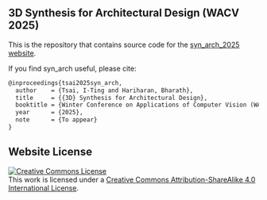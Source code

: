 ## 3D Synthesis for Architectural Design (WACV 2025)

This is the repository that contains source code for the [syn_arch_2025 website](https://itingtsai.github.io/syn_arch_2025).

If you find syn_arch useful, please cite:

```tex
@inproceedings{tsai2025syn_arch,
  author    = {Tsai, I-Ting and Hariharan, Bharath},
  title     = {{3D} Synthesis for Architectural Design},
  booktitle = {Winter Conference on Applications of Computer Vision (WACV)},
  year      = {2025},
  note      = {To appear}
}
```

## Website License
<a rel="license" href="http://creativecommons.org/licenses/by-sa/4.0/"><img alt="Creative Commons License" style="border-width:0" src="https://i.creativecommons.org/l/by-sa/4.0/88x31.png" /></a><br />This work is licensed under a <a rel="license" href="http://creativecommons.org/licenses/by-sa/4.0/">Creative Commons Attribution-ShareAlike 4.0 International License</a>.
